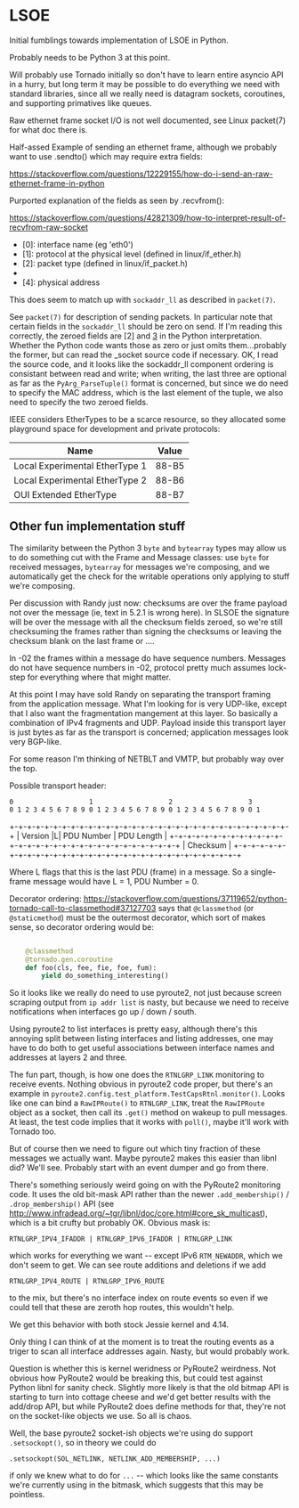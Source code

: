 LSOE
====

Initial fumblings towards implementation of LSOE in Python.

Probably needs to be Python 3 at this point.

Will probably use Tornado initially so don't have to learn entire
asyncio API in a hurry, but long term it may be possible to do
everything we need with standard libraries, since all we really need
is datagram sockets, coroutines, and supporting primatives like queues.

Raw ethernet frame socket I/O is not well documented, see Linux
packet(7) for what doc there is.

Half-assed Example of sending an ethernet frame, although we probably
want to use .sendto() which may require extra fields:

  https://stackoverflow.com/questions/12229155/how-do-i-send-an-raw-ethernet-frame-in-python

Purported explanation of the fields as seen by .recvfrom():

https://stackoverflow.com/questions/42821309/how-to-interpret-result-of-recvfrom-raw-socket

* [0]: interface name (eg 'eth0')
* [1]: protocol at the physical level (defined in linux/if_ether.h)
* [2]: packet type (defined in linux/if_packet.h)
* [3]: ARPHRD (defined in linux/if_arp.h)
* [4]: physical address

This does seem to match up with `sockaddr_ll` as described in `packet(7)`.

See `packet(7)` for description of sending packets.  In particular
note that certain fields in the `sockaddr_ll` should be zero on send.
If I'm reading this correctly, the zeroed fields are [2] and [3] in
the Python interpretation.  Whether the Python code wants those as
zero or just omits them...probably the former, but can read the
_socket source code if necessary.  OK, I read the source code, and it
looks like the sockaddr_ll component ordering is consistant between
read and write; when writing, the last three are optional as far as
the `PyArg_ParseTuple()` format is concerned, but since we do need to
specify the MAC address, which is the last element of the tuple, we
also need to specify the two zeroed fields.

IEEE considers EtherTypes to be a scarce resource, so they allocated
some playground space for development and private protocols:

Name                            | Value
--------------------------------|------
Local Experimental EtherType 1  | 88-B5
Local Experimental EtherType 2  | 88-B6
OUI Extended EtherType          | 88-B7


Other fun implementation stuff
------------------------------

The similarity between the Python 3 `byte` and `bytearray` types may
allow us to do something cut with the Frame and Message classes: use
`byte` for received messages, `bytearray` for messages we're
composing, and we automatically get the check for the writable
operations only applying to stuff we're composing.

Per discussion with Randy just now: checksums are over the frame
payload not over the message (ie, text in 5.2.1 is wrong here).  In
SLSOE the signature will be over the message with all the checksum
fields zeroed, so we're still checksuming the frames rather than
signing the checksums or leaving the checksum blank on the last frame
or ....

In -02 the frames within a message do have sequence numbers.  Messages
do not have sequence numbers in -02, protocol pretty much assumes
lock-step for everything where that might matter.

At this point I may have sold Randy on separating the transport
framing from the application message.  What I'm looking for is very
UDP-like, except that I also want the fragmentation mangement at this
layer.  So basically a combination of IPv4 fragments and UDP.  Payload
inside this transport layer is just bytes as far as the transport is
concerned; application messages look very BGP-like.

For some reason I'm thinking of NETBLT and VMTP, but probably way over
the top.

Possible transport header:

    0                   1                   2                   3
    0 1 2 3 4 5 6 7 8 9 0 1 2 3 4 5 6 7 8 9 0 1 2 3 4 5 6 7 8 9 0 1
   +-+-+-+-+-+-+-+-+-+-+-+-+-+-+-+-+-+-+-+-+-+-+-+-+-+-+-+-+-+-+-+-+
   |    Version    |L| PDU Number  |           PDU Length          |
   +-+-+-+-+-+-+-+-+-+-+-+-+-+-+-+-+-+-+-+-+-+-+-+-+-+-+-+-+-+-+-+-+
   |                            Checksum                           |
   +-+-+-+-+-+-+-+-+-+-+-+-+-+-+-+-+-+-+-+-+-+-+-+-+-+-+-+-+-+-+-+-+

Where L flags that this is the last PDU (frame) in a message.  So a
single-frame message would have L = 1, PDU Number = 0.

Decorator ordering:
https://stackoverflow.com/questions/37119652/python-tornado-call-to-classmethod#37127703
says that `@classmethod` (or `@staticmethod`) must be the outermost
decorator, which sort of makes sense, so decorator ordering would be:

```python

    @classmethod
	@tornado.gen.coroutine
	def foo(cls, fee, fie, foe, fum):
	    yield do_something_interesting()
```

So it looks like we really do need to use pyroute2, not just because
screen scraping output from `ip addr list` is nasty, but because we
need to receive notifications when interfaces go up / down / south.

Using pyroute2 to list interfaces is pretty easy, although there's
this annoying split between listing interfaces and listing addresses,
one may have to do both to get useful associations between interface
names and addresses at layers 2 and three.

The fun part, though, is how one does the `RTNLGRP_LINK` monitoring to
receive events.  Nothing obvious in pyroute2 code proper, but there's
an example in `pyroute2.config.test_platform.TestCapsRtnl.monitor()`.
Looks like one can bind a `RawIPRoute()` to `RTNLGRP_LINK`, treat the
`RawIPRoute` object as a socket, then call its `.get()` method on
wakeup to pull messages.  At least, the test code implies that it
works with `poll()`, maybe it'll work with Tornado too.

But of course then we need to figure out which tiny fraction of these
messages we actually want.  Maybe pyroute2 makes this easier than
libnl did?  We'll see.  Probably start with an event dumper and go
from there.

There's something seriously weird going on with the PyRoute2
monitoring code.  It uses the old bit-mask API rather than the newer
`.add_membership()` / `.drop_membership()` API (see
<http://www.infradead.org/~tgr/libnl/doc/core.html#core_sk_multicast>),
which is a bit crufty but probably OK.  Obvious mask is:

```RTNLGRP_IPV4_IFADDR | RTNLGRP_IPV6_IFADDR | RTNLGRP_LINK```

which works for everything we want -- except IPv6 `RTM_NEWADDR`, which
we don't seem to get.  We can see route additions and deletions if we add

```RTNLGRP_IPV4_ROUTE | RTNLGRP_IPV6_ROUTE```

to the mix, but there's no interface index on route events so even if
we could tell that these are zeroth hop routes, this wouldn't help.

We get this behavior with both stock Jessie kernel and 4.14.

Only thing I can think of at the moment is to treat the routing events
as a triger to scan all interface addresses again.  Nasty, but would
probably work.

Question is whether this is kernel weridness or PyRoute2 weirdness.
Not obvious how PyRoute2 would be breaking this, but could test
against Python libnl for sanity check.  Slightly more likely is that
the old bitmap API is starting to turn into cottage cheese and we'd
get better results with the add/drop API, but while PyRoute2 does
define methods for that, they're not on the socket-like objects we
use.  So all is chaos.

Well, the base pyroute2 socket-ish objects we're using do support
`.setsockopt()`, so in theory we could do

```.setsockopt(SOL_NETLINK, NETLINK_ADD_MEMBERSHIP, ...)```

if only we knew what to do for `...` -- which looks like the same
constants we're currently using in the bitmask, which suggests that
this may be pointless.
